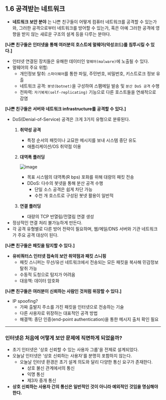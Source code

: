 ## 1.6 공격받는 네트워크

- **네트워크 보안 분야** 는 나쁜 친구들이 어떻게 컴퓨터 네트워크를 공격할 수 있는가와, 그러한 공격으로부터 네트워크를 방어할 수 있는가, 혹은 아예 그러한 공격에 영향을 받지 않는 새로운 구조의 설계 등을 다루는 분야다.

**[나쁜 친구들은 인터넷을 통해 여러분의 호스트에 멀웨어(악성코드)를 침투시킬 수 있다.]**

- 인터넷 연결된 장치들은 유해한 데이터인 `멀웨어(malware)`에 노출될 수 있다.
- 멀웨어의 주요 위험:
    - 개인정보 탈취: `스파이웨어`를 통한 파일, 주민번호, 비밀번호, 키스트로크 정보 유출
    - 네트워크 공격: `봇넷(botnet)`을 구성하여 스팸메일 발송 및 `분산 DoS 공격` 수행
    - 전파력: `자기복제(self-replicating)` 기능으로 다른 호스트들을 연쇄적으로 감염

**[나쁜 친구들은 서버와 네트워크 infrastructure를 공격할 수 있다.]**

- DoS(Denial-of-Service) 공격은 크게 3가지 유형으로 분류된다.
    1. **취약성 공격**
        - 특정 순서의 패킷이나 교묘한 메시지를 보내 시스템 중단 유도
        - 애플리케이션/OS 취약점 이용
    2. **대역폭 플러딩**
 
        ![image](https://github.com/user-attachments/assets/7608aa5e-f81f-4778-af53-774f4bc0f9be)

        - 목표 시스템의 대역폭(R bps) 포화를 위해 대량의 패킷 전송
        - DDoS: 다수의 봇넷을 통해 분산 공격 수행
            - 단일 소스 공격은 쉽게 차단 가능
            - 수천 개 호스트로 구성된 봇넷 활용이 일반적
    3. **연결 플러딩**
        - 대량의 TCP 반열림/전열림 연결 생성
- 정상적인 연결 처리 불가능하게 만든다.
- 각 공격 유형별로 다른 방어 전략이 필요하며, 웹/메일/DNS 서버와 기관 네트워크가 주요 공격 대상이 된다.

**[나쁜 친구들은 패킷을 탐지할 수 있다.]**

- **유비쿼터스 인터넷 접속의 보안 취약점과 패킷 스니핑**
    - 패킷 스니퍼는 무선/유선 네트워크에서 전송되는 모든 패킷을 복사해 민감정보 탈취 가능
    - 수동적 도청으로 탐지가 어려움
    - 대응책: 데이터 암호화

**[나쁜 친구들은 여러분이 신뢰하는 사람인 것처럼 위장할 수 있다.]**

- IP spoofing?
    - 가짜 출발지 주소를 가진 패킷을 인터넷으로 전송하는 기술
    - 다른 사용자로 위장하는 대표적인 공격 방법
    - 해결책: 종단 인증(end-point authentication)을 통한 메시지 출처 확인 필요

---

### 인터넷은 처음에 어떻게 보안 문제에 직면하게 되었을까?

- 초기 인터넷은 '상호 신뢰할 수 있는 사용자 그룹'을 전제로 설계되었다.
- 오늘날 인터넷은 ‘상호 신뢰하는 사용자’를 분명히 포함하지 않는다.
    - 오늘날 인터넷 환경은 초기 설계 의도와 달리 다양한 통신 요구가 존재한다.
        - 상호 불신 관계에서의 통신
        - 익명 통신
        - 제3자 중개 통신
- **상호 신뢰하는 사용자 간의 통신은 일반적인 것이 아니라 예외적인 것임을 명심해야 한다.**
